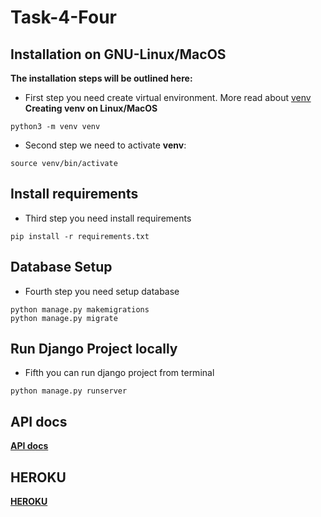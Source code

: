 # Task-4-Four
## Installation on GNU-Linux/MacOS
**The installation steps will be outlined here:**
- First step you need create virtual environment. More read about [venv](https://docs.python.org/3/library/venv.html)  
**Creating venv on Linux/MacOS**
```
python3 -m venv venv
```
- Second step we need to activate **venv**:
```
source venv/bin/activate
```
## Install requirements
- Third step you need install requirements
```
pip install -r requirements.txt
```
## Database Setup
- Fourth step you need setup database
```
python manage.py makemigrations
python manage.py migrate
```
## Run Django Project locally  
- Fifth you can run django project from terminal
```
python manage.py runserver
```
## API docs
**[API docs](https://app.apiary.io/coursesapi7/editor)**

## HEROKU
**[HEROKU](https://courses-app-neobis.herokuapp.com/)**